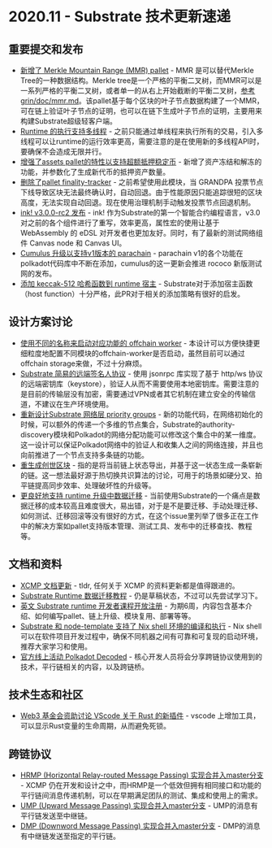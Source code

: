 # 2020.11 - Substrate 技术更新速递

## 重要提交和发布

* [新增了 Merkle Mountain Range (MMR) pallet](https://github.com/paritytech/substrate/pull/7312) - MMR 是可以替代Merkle Tree的一种数据结构。Merkle tree是一个严格的平衡二叉树，而MMR可以是一系列严格的平衡二叉树，或者单一的从右上开始截断的平衡二叉树，[参考 grin/doc/mmr.md](https://github.com/mimblewimble/grin/blob/master/doc/mmr.md)。该pallet基于每个区块的叶子节点数据构建了一个MMR，可在链上验证叶子节点的证明，也可以在链下生成叶子节点的证明，主要用来构建Substrate超级轻客户端。
* [Runtime 的执行支持多线程](https://github.com/paritytech/substrate/pull/7089) - 之前只能通过单线程来执行所有的交易，引入多线程可以让runtime的运行效率更高，需要注意的是在使用新的多线程API时，要确保不会造成无限并行。
* [增强了assets pallet的特性以支持超额抵押稳定币](https://github.com/paritytech/substrate/pull/7152) - 新增了资产冻结和解冻的功能，并参数化了生成新代币的抵押资产数量。
* [删除了pallet finality-tracker](https://github.com/paritytech/substrate/pull/7228) - 之前希望使用此模块，当 GRANDPA 投票节点下线导致区块无法最终确认时，自动回退。由于性能原因只能追踪很短的区块高度，无法实现自动回退。现在使用治理机制手动触发投票节点回退机制。
* [ink! v3.0.0-rc2 发布](https://github.com/paritytech/ink/releases/tag/v3.0.0-rc2) - ink! 作为Substrate的第一个智能合约编程语言，v3.0对之前的各个组件进行了重写，效率更高，属性宏的使用让基于 WebAssembly 的 eDSL 对开发者也更加友好。同时，有了最新的测试网络组件 Canvas node 和 Canvas UI。
* [Cumulus 升级以支持v1版本的 parachain](https://github.com/paritytech/cumulus/pull/224) - parachain v1的各个功能在polkadot代码库中不断在添加，cumulus的这一更新会推进 rococo 新版测试网的发布。
* [添加 keccak-512 哈希函数到 runtime 宿主](https://github.com/paritytech/substrate/pull/7531) - Substrate对于添加宿主函数（host function）十分严格，此PR对于相关的添加策略有很好的启发。

## 设计方案讨论

* [使用不同的名称来启动对应功能的 offchain worker](https://github.com/paritytech/substrate/issues/7323) - 本设计可以方便快捷更细粒度地配置不同模块的offchain-worker是否启动，虽然目前可以通过offchain storage来做，不过十分麻烦。
* [Substrate 简易的远端签名人协议](https://github.com/paritytech/substrate/pull/7365) - 使用 jsonrpc 库实现了基于 http/ws 协议的远端密钥库（keystore），验证人从而不需要使用本地密钥库。需要注意的是目前的传输层没有加密，需要通过VPN或者其它机制在建立安全的传输信道，不建议在生产环境使用。
* [重新设计Substrate 网络层 priority groups](https://github.com/paritytech/substrate/pull/7374) - 新的功能代码，在网络初始化的时候，可以额外的传递一个多维的节点集合，Substrate的authority-discovery模块和Polkadot的网络分配功能可以修改这个集合中的某一维度。这一设计可以保证Polkadot网络中的验证人和收集人之间的网络连接，并且也向前推进了一个节点支持多条链的功能。
* [重生成创世区块](https://github.com/paritytech/substrate/issues/7458) - 指的是将当前链上状态导出，并基于这一状态生成一条崭新的链。这一想法最好源于热切换共识算法的讨论，可用于的场景如硬分叉、拍平链提高同步效率、处理破坏性的升级等。
* [更良好地支持 runtime 升级中数据迁移](https://github.com/paritytech/substrate/issues/6482) - 当前使用Substrate的一个痛点是数据迁移的成本较高且难度很大，易出错，对于是不是要迁移、手动处理迁移、如何测试、迁移回滚等没有很好的方式，在这个issue里列举了很多正在工作中的解决方案如pallet支持版本管理、测试工具、发布中的迁移查找、教程等。


## 文档和资料

* [XCMP 文档更新](https://research.web3.foundation/en/latest/polkadot/XCMP/index.html) - tldr, 任何关于 XCMP 的资料更新都是值得跟进的。
* [Substrate Runtime 数据迁移教程](https://hackmd.io/BQt-gvEdT66Kbw0j5ySlWw) - 仍是草稿状态，不过可以先尝试学习下。
* [英文 Substrate runtime 开发者课程开放注册](https://www.industryconnect.org/substrate-runtime-developer-academy/) - 为期6周，内容包含基本介绍、如何编写pallet、链上升级、模块复用、部署等等。
* [Substrate 和 node-template 支持了 Nix shell 环境的编译和执行](https://substrate.dev/docs/en/knowledgebase/getting-started/#build-with-nix-shell) - Nix shell可以在软件项目开发过程中，确保不同机器之间有可靠和可复现的启动环境，推荐大家学习和使用。
* [官方线上活动 Polkadot Decoded](https://decoded.polkadot.network/) - 核心开发人员将会分享跨链协议使用到的技术，平行链相关的内容，以及跨链桥。


## 技术生态和社区

* [Web3 基金会资助讨论 VScode 关于 Rust 的新插件](https://github.com/w3f/General-Grants-Program/pull/352) - vscode 上增加工具，可以显示Rust变量的生命周期，从而避免死锁。


## 跨链协议

* [HRMP (Horizontal Relay-routed Message Passing) 实现合并入master分支](https://github.com/paritytech/polkadot/pull/1900) - XCMP 仍在开发和设计之中，而HRMP是一个低效但拥有相同接口和功能的平行链间消息传递机制，可以在早期满足团队的测试、集成和使用上的需求。
* [UMP (Upward Message Passing) 实现合并入master分支](https://github.com/paritytech/polkadot/pull/1885) - UMP的消息有平行链发送至中继链。
* [DMP (Downword Message Passing) 实现合并入master分支](https://github.com/paritytech/polkadot/pull/1859) - DMP的消息有中继链发送至指定的平行链。